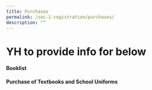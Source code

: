```yaml
---
title: Purchases
permalink: /sec-1-registration/purchases/
description: ""
---
```

# YH to provide info for below<br>

#### Booklist


#### Purchase of Textbooks and School Uniforms